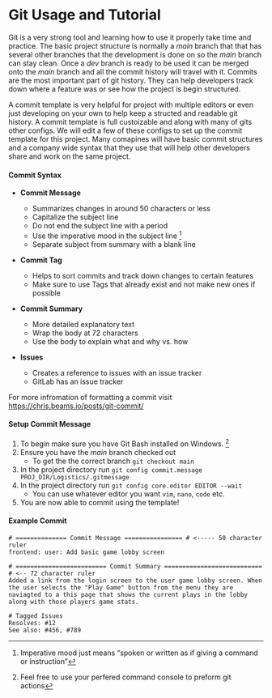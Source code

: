 # Git Usage and Tutorial
Git is a very strong tool and learning how to use it properly take time and practice. The basic project structure is normally a *main* branch that that has several other branches that the development is done on so the *main* branch can stay clean. Once a *dev* branch is ready to be used it can be merged onto the *main* branch and all the commit history will travel with it. Commits are the most important part of git history. They can help developers track down where a feature was or see how the project is begin structured.

A commit template is very helpful for project with multiple editors or even just developing on your own to help keep a structed and readable git history. A commit template is full custoizable and along with many of gits other configs. We will edit a few of these configs to set up the commit template for this project. Many comapines will have basic commit structures and a company wide syntax that they use that will help other developers share and work on the same project.

#### Commit Syntax
- **Commit Message**
    - Summarizes changes in around 50 characters or less
    - Capitalize the subject line
    - Do not end the subject line with a period
    - Use the imperative mood in the subject line [^1]
    - Separate subject from summary with a blank line

- **Commit Tag**
    - Helps to sort commits and track down changes to certain features
    - Make sure to use Tags that already exist and not make new ones if possible

- **Commit Summary**
    - More detailed explanatory text
    - Wrap the body at 72 characters
    - Use the body to explain what and why vs. how

- **Issues**
    - Creates a reference to issues with an issue tracker
    - GitLab has an issue tracker

For more infromation of formatting a commit visit https://chris.beams.io/posts/git-commit/

#### Setup Commit Message
1. To begin make sure you have Git Bash installed on Windows. [^2]
2. Ensure you have the *main* branch checked out
    - To get the the correct branch `git checkout main`
3. In the project directory run `git config commit.message PROJ_DIR/Logistics/.gitmessage`
4. In the project directory run `git config core.editor EDITOR --wait`
    - You can use whatever editor you want `vim`, `nano`, `code` etc.
5. You are now able to commit using the template!


#### Example Commit
```
# ============== Commit Message ================ # <----- 50 character ruler
frontend: user: Add basic game lobby screen

# ========================= Commit Summary =========================== # <-- 72 character ruler
Added a link from the login screen to the user game lobby screen. When
the user selects the "Play Game" button from the menu they are
naviagted to a this page that shows the current plays in the lobby
along with those players game stats.

# Tagged Issues
Resolves: #12
See also: #456, #789
```
[^1]: Imperative mood just means “spoken or written as if giving a command or instruction”
[^2]: Feel free to use your perfered command console to preform git actions
